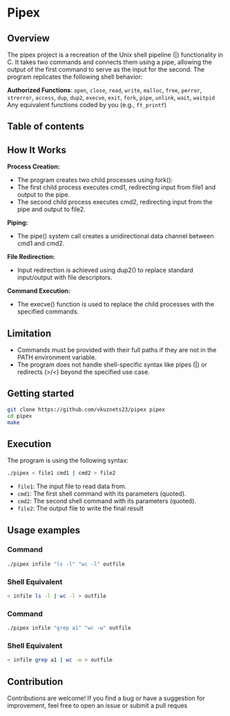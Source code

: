 # Pipex
## Overview
The pipex project is a recreation of the Unix shell pipeline (|) functionality in C. It takes two commands and connects them using a pipe, allowing the output of the first command to serve as the input for the second. The program replicates the following shell behavior:

**Authorized Functions**: 
`open`, `close`, `read`, `write`, `malloc`, `free`, `perror`, `strerror`, `access`, `dup`, `dup2`, `execve`, `exit`, `fork`, `pipe`, `unlink`, `wait`, `waitpid`
Any equivalent functions coded by you (e.g., `ft_printf`)

## Table of contents

## How It Works
**Process Creation:**
- The program creates two child processes using fork():
- The first child process executes cmd1, redirecting input from file1 and output to the pipe.
- The second child process executes cmd2, redirecting input from the pipe and output to file2.

**Piping:**
- The pipe() system call creates a unidirectional data channel between cmd1 and cmd2.

**File Redirection:**
- Input redirection is achieved using dup2() to replace standard input/output with file descriptors.

**Command Execution:**
- The execve() function is used to replace the child processes with the specified commands.

## Limitation
- Commands must be provided with their full paths if they are not in the PATH environment variable.
- The program does not handle shell-specific syntax like pipes (|) or redirects (>/<) beyond the specified use case.

## Getting started
``` bash
git clone https://github.com/vkuznets23/pipex pipex
cd pipex
make
```

## Execution
The program is using the following syntax:

``` bash
./pipex < file1 cmd1 | cmd2 > file2
```
- `file1`: The input file to read data from.
- `cmd1`: The first shell command with its parameters (quoted).
- `cmd2`: The second shell command with its parameters (quoted).
- `file2`: The output file to write the final result

## Usage examples
### Command
``` bash
./pipex infile "ls -l" "wc -l" outfile
```

### Shell Equivalent
``` bash
< infile ls -l | wc -l > outfile
```

### Command
``` bash
./pipex infile "grep a1" "wc -w" outfile
```

### Shell Equivalent
``` bash
< infile grep a1 | wc -w > outfile
```

## Contribution
Contributions are welcome! If you find a bug or have a suggestion for improvement, feel free to open an issue or submit a pull reques
